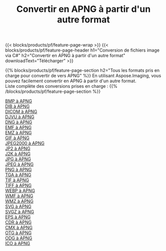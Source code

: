 ﻿---
title: Convertir en APNG à partir d'un autre format 
weight: 3920
url: /fr/net/conversion/to/apng 
lang: fr
langdirlevel: 2
locales: zh-hans,ja,it,ru,de,es,fr,nl,id,lt,pl,pt,vi,tr,ko,zh-hant,ar,hi,th,sv,cs,uk,he
description: En utilisant Aspose.Imaging, vous pouvez facilement convertir en APNG à partir d'un autre format
---

{{< blocks/products/pf/feature-page-wrap >}}
{{< blocks/products/pf/feature-page-header h1="Conversion de fichiers image via C#" h2="Convertir en APNG à partir d'un autre format" downloadText="Télécharger" >}}


{{% blocks/products/pf/feature-page-section  h2="Tous les formats pris en charge pour convertir de vers APNG" %}}
En utilisant Aspose.Imaging, vous pouvez facilement convertir en APNG à partir d'un autre format.
<br/>
Liste complète des conversions prises en charge :
{{% /blocks/products/pf/feature-page-section %}}
<div class="container-fluid productfamilypage bg-gray">
    <div class="convertypes bg-gray agp-content section">
        <div class="container">
		<div class="row other-converters">
		    <div class='col-md-2 other-converter remove-lp remove-rp'><a href="/imaging/fr/net/conversion/bmp-to-apng" >BMP à APNG</a></div>
<div class='col-md-2 other-converter remove-lp remove-rp'><a href="/imaging/fr/net/conversion/dib-to-apng" >DIB à APNG</a></div>
<div class='col-md-2 other-converter remove-lp remove-rp'><a href="/imaging/fr/net/conversion/dicom-to-apng" >DICOM à APNG</a></div>
<div class='col-md-2 other-converter remove-lp remove-rp'><a href="/imaging/fr/net/conversion/djvu-to-apng" >DJVU à APNG</a></div>
<div class='col-md-2 other-converter remove-lp remove-rp'><a href="/imaging/fr/net/conversion/dng-to-apng" >DNG à APNG</a></div>
<div class='col-md-2 other-converter remove-lp remove-rp'><a href="/imaging/fr/net/conversion/emf-to-apng" >EMF à APNG</a></div>
<div class='col-md-2 other-converter remove-lp remove-rp'><a href="/imaging/fr/net/conversion/emz-to-apng" >EMZ à APNG</a></div>
<div class='col-md-2 other-converter remove-lp remove-rp'><a href="/imaging/fr/net/conversion/gif-to-apng" >GIF à APNG</a></div>
<div class='col-md-2 other-converter remove-lp remove-rp'><a href="/imaging/fr/net/conversion/jpeg2000-to-apng" >JPEG2000 à APNG</a></div>
<div class='col-md-2 other-converter remove-lp remove-rp'><a href="/imaging/fr/net/conversion/jp2-to-apng" >JP2 à APNG</a></div>
<div class='col-md-2 other-converter remove-lp remove-rp'><a href="/imaging/fr/net/conversion/j2k-to-apng" >J2K à APNG</a></div>
<div class='col-md-2 other-converter remove-lp remove-rp'><a href="/imaging/fr/net/conversion/jpg-to-apng" >JPG à APNG</a></div>
<div class='col-md-2 other-converter remove-lp remove-rp'><a href="/imaging/fr/net/conversion/jpeg-to-apng" >JPEG à APNG</a></div>
<div class='col-md-2 other-converter remove-lp remove-rp'><a href="/imaging/fr/net/conversion/png-to-apng" >PNG à APNG</a></div>
<div class='col-md-2 other-converter remove-lp remove-rp'><a href="/imaging/fr/net/conversion/tga-to-apng" >TGA à APNG</a></div>
<div class='col-md-2 other-converter remove-lp remove-rp'><a href="/imaging/fr/net/conversion/tif-to-apng" >TIF à APNG</a></div>
<div class='col-md-2 other-converter remove-lp remove-rp'><a href="/imaging/fr/net/conversion/tiff-to-apng" >TIFF à APNG</a></div>
<div class='col-md-2 other-converter remove-lp remove-rp'><a href="/imaging/fr/net/conversion/webp-to-apng" >WEBP à APNG</a></div>
<div class='col-md-2 other-converter remove-lp remove-rp'><a href="/imaging/fr/net/conversion/wmf-to-apng" >WMF à APNG</a></div>
<div class='col-md-2 other-converter remove-lp remove-rp'><a href="/imaging/fr/net/conversion/wmz-to-apng" >WMZ à APNG</a></div>
<div class='col-md-2 other-converter remove-lp remove-rp'><a href="/imaging/fr/net/conversion/svg-to-apng" >SVG à APNG</a></div>
<div class='col-md-2 other-converter remove-lp remove-rp'><a href="/imaging/fr/net/conversion/svgz-to-apng" >SVGZ à APNG</a></div>
<div class='col-md-2 other-converter remove-lp remove-rp'><a href="/imaging/fr/net/conversion/eps-to-apng" >EPS à APNG</a></div>
<div class='col-md-2 other-converter remove-lp remove-rp'><a href="/imaging/fr/net/conversion/cdr-to-apng" >CDR à APNG</a></div>
<div class='col-md-2 other-converter remove-lp remove-rp'><a href="/imaging/fr/net/conversion/cmx-to-apng" >CMX à APNG</a></div>
<div class='col-md-2 other-converter remove-lp remove-rp'><a href="/imaging/fr/net/conversion/otg-to-apng" >OTG à APNG</a></div>
<div class='col-md-2 other-converter remove-lp remove-rp'><a href="/imaging/fr/net/conversion/odg-to-apng" >ODG à APNG</a></div>
<div class='col-md-2 other-converter remove-lp remove-rp'><a href="/imaging/fr/net/conversion/ico-to-apng" >ICO à APNG</a></div>
                </div>
        </div>
    </div>
</div>
<br/>

